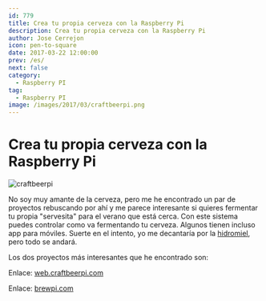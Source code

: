 ```yaml
---
id: 779
title: Crea tu propia cerveza con la Raspberry Pi
description: Crea tu propia cerveza con la Raspberry Pi
author: Jose Cerrejon
icon: pen-to-square
date: 2017-03-22 12:00:00
prev: /es/
next: false
category:
  - Raspberry PI
tag:
  - Raspberry PI
image: /images/2017/03/craftbeerpi.png
---
```


# Crea tu propia cerveza con la Raspberry Pi

![craftbeerpi](/images/2017/03/craftbeerpi.png)

No soy muy amante de la cerveza, pero me he encontrado un par de proyectos rebuscando por ahí y me parece interesante si quieres fermentar tu propia "servesita" para el verano que está cerca. Con este sistema puedes controlar como va fermentando tu cerveza. Algunos tienen incluso app para móviles. Suerte en el intento, yo me decantaría por la [hidromiel](https://es.wikipedia.org/wiki/Hidromiel), pero todo se andará.

Los dos proyectos más interesantes que he encontrado son:

Enlace: [web.craftbeerpi.com](http://web.craftbeerpi.com/)

Enlace: [brewpi.com](https://www.brewpi.com/)
